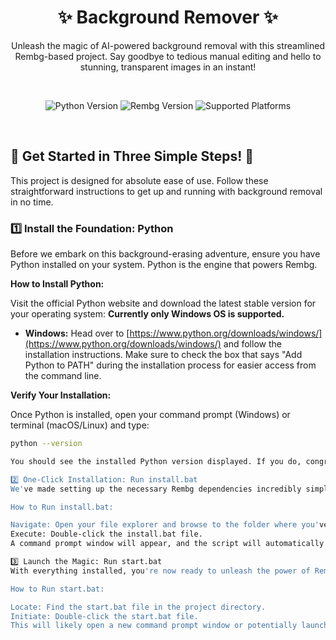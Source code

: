 <h1 align="center">✨ Background Remover ✨</h1>

<p align="center">
  Unleash the magic of AI-powered background removal with this streamlined Rembg-based project. Say goodbye to tedious manual editing and hello to stunning, transparent images in an instant!
</p>

<br>

<p align="center">
  <img src="https://img.shields.io/badge/Python-3.7+-blue.svg?style=flat-square" alt="Python Version">
  <img src="https://img.shields.io/badge/Rembg-v2.0+-brightgreen.svg?style=flat-square" alt="Rembg Version">
  <img src="https://img.shields.io/badge/Platform-Windows%20%7C%20Linux%20%7C%20macOS-lightgrey.svg?style=flat-square" alt="Supported Platforms">
</p>

<br>

## 🚀 Get Started in Three Simple Steps! 🚀

This project is designed for absolute ease of use. Follow these straightforward instructions to get up and running with background removal in no time.

### 1️⃣ Install the Foundation: Python

Before we embark on this background-erasing adventure, ensure you have Python installed on your system. Python is the engine that powers Rembg.

**How to Install Python:**

Visit the official Python website and download the latest stable version for your operating system:
**Currently only Windows OS is supported.**

* **Windows:** Head over to [https://www.python.org/downloads/windows/](https://www.python.org/downloads/windows/) and follow the installation instructions. Make sure to check the box that says "Add Python to PATH" during the installation process for easier access from the command line.

**Verify Your Installation:**

Once Python is installed, open your command prompt (Windows) or terminal (macOS/Linux) and type:

```bash
python --version

You should see the installed Python version displayed. If you do, congratulations! You're one step closer to effortless background removal.

2️⃣ One-Click Installation: Run install.bat
We've made setting up the necessary Rembg dependencies incredibly simple. Just locate the install.bat file within this project's directory and run it.

How to Run install.bat:

Navigate: Open your file explorer and browse to the folder where you've placed this project.
Execute: Double-click the install.bat file.
A command prompt window will appear, and the script will automatically download and install the required Rembg library and its dependencies. Sit back and relax as the magic happens! Once the script finishes, the command prompt will close.

3️⃣ Launch the Magic: Run start.bat
With everything installed, you're now ready to unleash the power of Rembg! Simply run the start.bat file to begin.

How to Run start.bat:

Locate: Find the start.bat file in the project directory.
Initiate: Double-click the start.bat file.
This will likely open a new command prompt window or potentially launch a user interface (depending on the specific implementation of this Rembg-based project). Follow any instructions displayed in the window or the application that opens to start removing backgrounds from your images.
